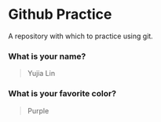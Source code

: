 # Github Practice

A repository with which to practice using git.

### What is your name?

> Yujia Lin


### What is your favorite color?

> Purple

